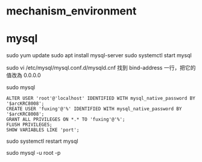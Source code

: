 # mechanism_environment



# mysql

sudo yum update
sudo apt install mysql-server
sudo systemctl start mysql

sudo vi /etc/mysql/mysql.conf.d/mysqld.cnf
找到 bind-address 一行，把它的值改為 0.0.0.0

sudo mysql
```
ALTER USER 'root'@'localhost' IDENTIFIED WITH mysql_native_password BY '$arcKRC8008';
CREATE USER 'fuxing'@'%' IDENTIFIED WITH mysql_native_password BY '$arcKRC8008';
GRANT ALL PRIVILEGES ON *.* TO 'fuxing'@'%';
FLUSH PRIVILEGES;
SHOW VARIABLES LIKE 'port';
```

sudo systemctl restart mysql


sudo mysql -u root -p
